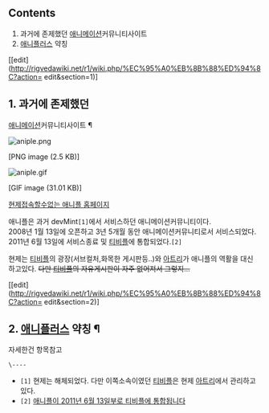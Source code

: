 ## Contents

    

1. 과거에 존제했던 [애니메이션](%EC%95%A0%EB%8B%88%EB%A9%94%EC%9D%B4%EC%85%98.md)커뮤니티사이트 
2. [애니플러스](%EC%95%A0%EB%8B%88%ED%94%8C%EB%9F%AC%EC%8A%A4.md) 약칭 

[[edit](http://rigvedawiki.net/r1/wiki.php/%EC%95%A0%EB%8B%88%ED%94%8C?action=
edit&section=1)]

## 1. 과거에 존제했던
[애니메이션](%EC%95%A0%EB%8B%88%EB%A9%94%EC%9D%B4%EC%85%98.md)커뮤니티사이트 ¶

![aniple.png](//rv.wkcdn.net/http://rigvedawiki.net/r1/pds/aniple.png)

[PNG image (2.5 KB)]

  

![aniple.gif](//rv.wkcdn.net/http://rigvedawiki.net/r1/pds/aniple.gif)

[GIF image (31.01 KB)]

  
[현제접속할수없는 애니플 홈페이지](http://www.aniple.net)

  

애니플은 과거 devMint`[1]`에서 서비스하던 애니메이션커뮤니티이다.  
2008년 1월 13일에 오픈하고 3년 5개월 동안 애니메이션커뮤니티로서 서비스되었다.  
2011년 6월 13일에 서비스종료 및 [티비플](%ED%8B%B0%EB%B9%84%ED%94%8C.md)에 통합되었다.`[2]`

  

현제는 [티비플](%ED%8B%B0%EB%B9%84%ED%94%8C.md)의 광장(서브컬처,화목한 게시판등..)와
[아트리](%EC%95%84%ED%8A%B8%EB%A6%AC.md)가 애니플의 역활을 대신 하고있다. <del>다만
[티비플](%ED%8B%B0%EB%B9%84%ED%94%8C.md)의 자유게시판이 자주 없어져서 그렇지...</del>

  

[[edit](http://rigvedawiki.net/r1/wiki.php/%EC%95%A0%EB%8B%88%ED%94%8C?action=
edit&section=2)]

## 2. [애니플러스](%EC%95%A0%EB%8B%88%ED%94%8C%EB%9F%AC%EC%8A%A4.md) 약칭 ¶

자세한건 항목참고

`\----`

  * `[1]` 현제는 해체되었다. 다만 이쪽소속이였던 [티비플](%ED%8B%B0%EB%B9%84%ED%94%8C.md)은 현제 [아트리](%EC%95%84%ED%8A%B8%EB%A6%AC.md)에서 관리하고있다.
  * `[2]` [애니플이 2011년 6월 13일부로 티비플에 통합됩니다](http://tvple.com/board/notice#146)


